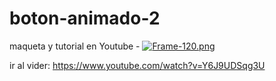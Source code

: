 # boton-animado-2
maqueta y tutorial en Youtube - 
[![Frame-120.png](https://i.postimg.cc/qvLLSkwP/Frame-120.png)](https://postimg.cc/G44GsnZK)

ir al vider: https://www.youtube.com/watch?v=Y6J9UDSqg3U
